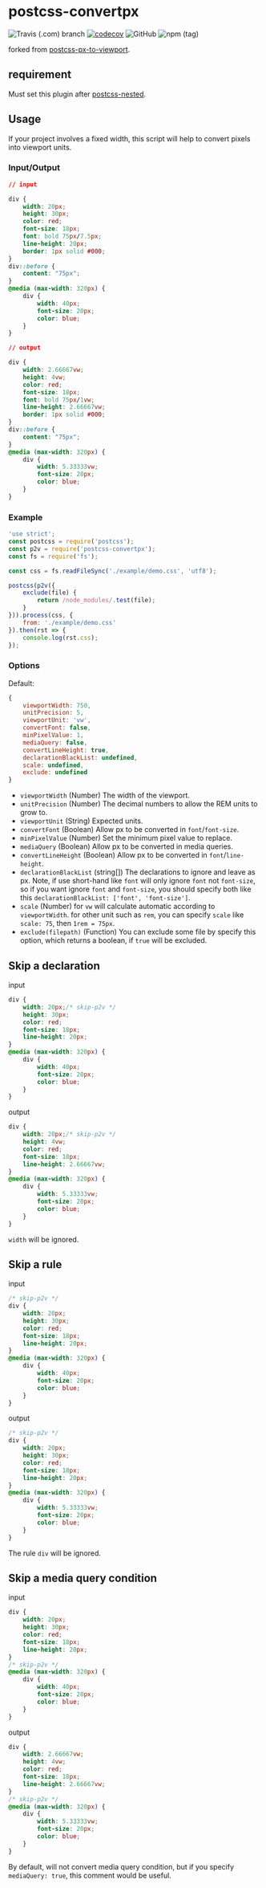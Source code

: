 # postcss-convertpx

<!-- [START badges] -->
![Travis (.com) branch](https://img.shields.io/travis/com/ta7sudan/postcss-convertpx/master.svg) [![codecov](https://codecov.io/gh/ta7sudan/postcss-convertpx/branch/master/graph/badge.svg)](https://codecov.io/gh/ta7sudan/postcss-convertpx) ![GitHub](https://img.shields.io/github/license/mashape/apistatus.svg) ![npm (tag)](https://img.shields.io/npm/v/postcss-convertpx/latest.svg)

<!-- [END badges] -->

forked from [postcss-px-to-viewport](https://github.com/evrone/postcss-px-to-viewport).



## requirement

Must set this plugin after [postcss-nested](https://github.com/postcss/postcss-nested).



## Usage

If your project involves a fixed width, this script will help to convert pixels into viewport units.

### Input/Output

```css
// input

div {
	width: 20px;
	height: 30px;
	color: red;
	font-size: 18px;
	font: bold 75px/7.5px;
	line-height: 20px;
	border: 1px solid #000;
}
div::before {
	content: "75px";
}
@media (max-width: 320px) {
	div {
		width: 40px;
		font-size: 20px;
		color: blue;
	}
}

// output

div {
	width: 2.66667vw;
	height: 4vw;
	color: red;
	font-size: 18px;
	font: bold 75px/1vw;
	line-height: 2.66667vw;
	border: 1px solid #000;
}
div::before {
	content: "75px";
}
@media (max-width: 320px) {
	div {
		width: 5.33333vw;
		font-size: 20px;
		color: blue;
	}
}
```

### Example

```js
'use strict';
const postcss = require('postcss');
const p2v = require('postcss-convertpx');
const fs = require('fs');

const css = fs.readFileSync('./example/demo.css', 'utf8');

postcss(p2v({
    exclude(file) {
		return /node_modules/.test(file);
    }
})).process(css, {
	from: './example/demo.css'
}).then(rst => {
	console.log(rst.css);
});

```

### Options

Default:
```js
{
	viewportWidth: 750,
	unitPrecision: 5,
	viewportUnit: 'vw',
	convertFont: false,
	minPixelValue: 1,
	mediaQuery: false,
	convertLineHeight: true,
	declarationBlackList: undefined,
	scale: undefined,
	exclude: undefined
}
```
- `viewportWidth` (Number) The width of the viewport.
- `unitPrecision` (Number) The decimal numbers to allow the REM units to grow to.
- `viewportUnit` (String) Expected units.
- `convertFont` (Boolean) Allow px to be converted in `font`/`font-size`.
- `minPixelValue` (Number) Set the minimum pixel value to replace.
- `mediaQuery` (Boolean) Allow px to be converted in media queries.
- `convertLineHeight` (Boolean) Allow px to be converted in `font`/`line-height`.
- `declarationBlackList` (string[]) The declarations to ignore and leave as px. Note, if use short-hand like `font` will only ignore `font` not `font-size`, so if you want ignore `font` and `font-size`, you should specify both like this `declarationBlackList: ['font', 'font-size']`.
- `scale` (Number) for `vw` will calculate automatic according to `viewportWidth`. for other unit such as `rem`, you can specify `scale` like `scale: 75`, then `1rem = 75px`.
- `exclude(filepath)` (Function) You can exclude some file by specify this option, which returns a boolean, if `true` will be excluded.

### 

## Skip a declaration

input

```css
div {
	width: 20px;/* skip-p2v */
	height: 30px;
	color: red;
	font-size: 18px;
	line-height: 20px;
}
@media (max-width: 320px) {
	div {
		width: 40px;
		font-size: 20px;
		color: blue;
	}
}
```

output

```css
div {
	width: 20px;/* skip-p2v */
	height: 4vw;
	color: red;
	font-size: 18px;
	line-height: 2.66667vw;
}
@media (max-width: 320px) {
	div {
		width: 5.33333vw;
		font-size: 20px;
		color: blue;
	}
}
```

`width` will be ignored.



## Skip a rule

input

```css
/* skip-p2v */
div {
	width: 20px;
	height: 30px;
	color: red;
	font-size: 18px;
	line-height: 20px;
}
@media (max-width: 320px) {
	div {
		width: 40px;
		font-size: 20px;
		color: blue;
	}
}
```

output

```css
/* skip-p2v */
div {
	width: 20px;
	height: 30px;
	color: red;
	font-size: 18px;
	line-height: 20px;
}
@media (max-width: 320px) {
	div {
		width: 5.33333vw;
		font-size: 20px;
		color: blue;
	}
}
```

The rule `div` will be ignored.



## Skip a media query condition

input

```css
div {
	width: 20px;
	height: 30px;
	color: red;
	font-size: 18px;
	line-height: 20px;
}
/* skip-p2v */
@media (max-width: 320px) {
	div {
		width: 40px;
		font-size: 20px;
		color: blue;
	}
}
```

output

```css
div {
	width: 2.66667vw;
	height: 4vw;
	color: red;
	font-size: 18px;
	line-height: 2.66667vw;
}
/* skip-p2v */
@media (max-width: 320px) {
	div {
		width: 5.33333vw;
		font-size: 20px;
		color: blue;
	}
}
```

By default, will not convert media query condition, but if you specify `mediaQuery: true`, this comment would be useful.